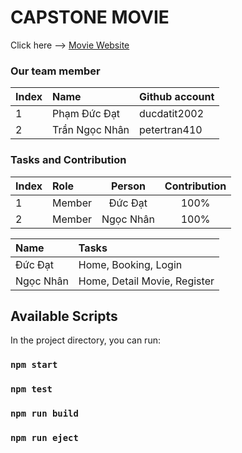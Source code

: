 
# CAPSTONE MOVIE  
Click here --> <a href="https://capstone-movie-bc54.surge.sh/" target="_blank">Movie Website</a>

### Our team member
| Index | Name                |      Github account             |
|:------|:-----------------------|:---------------------------|
| 1     | Phạm Đức Đạt |ducdatit2002 |
| 2     | Trần Ngọc Nhân | petertran410 |         

### Tasks and Contribution 
| Index | Role                                                         | Person  | Contribution |
|:------|:-------------------------------------------------------------|:--------------:|:------------:|
| 1     | Member     |   Đức Đạt   |          100%      |
| 2     | Member      |  Ngọc Nhân   |          100%      |


| Name | Tasks |
|:------|:-------------------------------------------------------------|
| Đức Đạt     | Home, Booking, Login   |   
| Ngọc Nhân   | Home, Detail Movie, Register  |    
    



## Available Scripts

In the project directory, you can run:

### `npm start`

### `npm test`

### `npm run build`

### `npm run eject`

